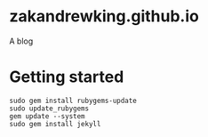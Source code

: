 # zakandrewking.github.io

A blog

# Getting started

```shell
sudo gem install rubygems-update
sudo update_rubygems
gem update --system
sudo gem install jekyll
```

